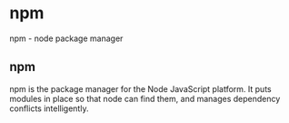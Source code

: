 # npm
npm - node package manager

## npm
npm is the package manager for the Node JavaScript platform. It puts modules in place so that node can find them, and manages dependency conflicts  intelligently.
